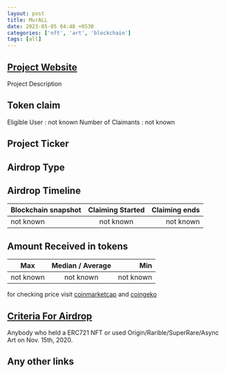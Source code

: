 ```yaml
---
layout: post
title: MurALL
date: 2023-05-05 04:48 +0530
categories: ['nft', 'art', 'blockchain']
tags: [all]
---
```




## [Project Website](https://murall.art/home)

 Project Description

## Token claim

Eligible User : not known
Number of Claimants : not known

## Project Ticker

## Airdrop Type

## Airdrop Timeline

| Blockchain snapshot     | Claiming Started           | Claiming ends    |
| ----------------------- |:--------------------------:| ----------------:|
|       not known         |        not known           |   not known      |

## Amount Received in tokens

| Max        |    Median / Average  |       Min    |
| ---------- |:--------------------:| ------------:|
| not known  |     not known        |  not known   |

for checking price visit [coinmarketcap](https://coinmarketcap.com/currencies/) and [coingeko](https://www.coingecko.com/en/coins/)

## [Criteria For Airdrop](link)

Anybody who held a ERC721 NFT or used Origin/Rarible/SuperRare/Async Art on Nov. 15th, 2020.

## Any other links
